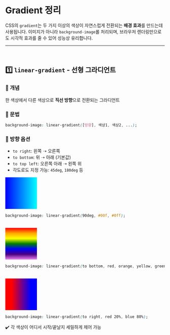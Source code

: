 # Gradient 정리
CSS의 `gradient`는 두 가지 이상의 색상이 자연스럽게 전환되는 **배경 효과**를 만드는데 사용됩니다. 이미지가 아니라 `background-image`롤 처리되며, 브라우저 렌더링만으로도 시각적 효과를 줄 수 있어 성능상 유리합니다.

---
<br>

## 1️⃣ `linear-gradient` - 선형 그라디언트
### 🔹 개념
한 색상에서 다른 색상으로 **직선 방향**으로 전환되는 그라디언트

### 🔹 문법
```css
background-image: linear-gradient([방향], 색상1, 색상2, ...);
```

### 🔹 방향 옵션
- `to right`: 왼쪽 ➝ 오른쪽
- `to bottom`: 위 ➝ 아래 (기본값)
- `to top left`: 오른쪽 아래 ➝ 왼쪽 위
- 각도로도 지정 가능: `45deg`, `180deg` 등

<div style="background-image: linear-gradient(90deg, #00f, #0ff); width: 100px; height: 100px;">
</div>

```css
background-image: linear-gradient(90deg, #00f, #0ff);
```
<br>

<div style="background-image: linear-gradient(to bottom, red, orange, yellow, green, blue, indigo, violet);
 width: 100px; height: 100px;">
</div>

```css
background-image: linear-gradient(to bottom, red, orange, yellow, green, blue, indigo, violet);
```

<br>

<div style="background-image: linear-gradient(to right, red 20%, blue 80%); width: 100px; height: 100px;">
</div>

```css
background-image: linear-gradient(to right, red 20%, blue 80%);
```

✔️ 각 색상이 어디서 시작/끝날지 세밀하게 제어 가능